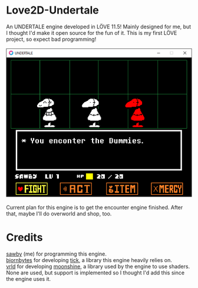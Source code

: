 # Love2D-Undertale
An UNDERTALE engine developed in LÖVE 11.5! Mainly designed for me, but I thought I'd make it open source for the fun of it. This is my first LÖVE project, so expect bad programming!</br></br>![A screenshot of the W.I.P battle engine](./github/images/screenshot.png "Screenshot of the W.I.P battle engine")</br></br>Current plan for this engine is to get the encounter engine finished. After that, maybe I'll do overworld and shop, too.
# Credits
[sawby](https://github.com/bradensMG) (me) for programming this engine.</br>[bjornbytes](https://github.com/bjornbytes) for developing [tick](https://github.com/bjornbytes/tick), a library this engine heavily relies on.</br>[vrld](https://github.com/vrld) for developing [moonshine](https://github.com/vrld/moonshine), a library used by the engine to use shaders. None are used, but support is implemented so I thought I'd add this since the engine uses it.